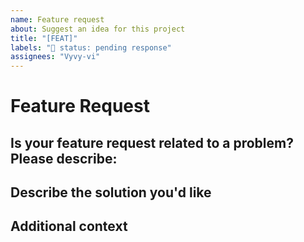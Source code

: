 ```yaml
---
name: Feature request
about: Suggest an idea for this project
title: "[FEAT]"
labels: "🚦 status: pending response"
assignees: "Vyvy-vi"
---
```


# Feature Request

## Is your feature request related to a problem? Please describe:

<!--A clear and concise description of what the problem is. Ex. I'm always frustrated when [...]-->

## Describe the solution you'd like

<!--A clear and concise description of what you want to happen.-->

## Additional context

<!--Add any other context or screenshots about the feature request here.-->

